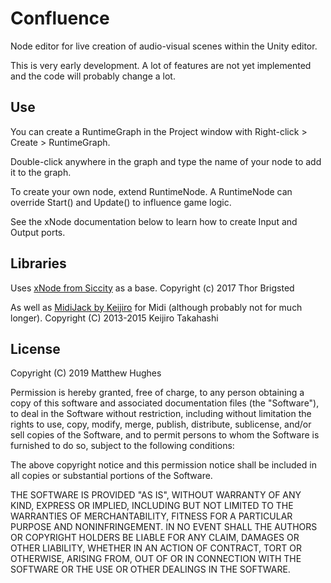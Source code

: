 # Confluence
Node editor for live creation of audio-visual scenes within the Unity editor.

This is very early development.
A lot of features are not yet implemented and the code will probably change a lot.

## Use

You can create a RuntimeGraph in the Project window with Right-click > Create > RuntimeGraph.

Double-click anywhere in the graph and type the name of your node to add it to the graph.

To create your own node, extend RuntimeNode.
A RuntimeNode can override Start() and Update() to influence game logic.

See the xNode documentation below to learn how to create Input and Output ports.


## Libraries

Uses [xNode from Siccity](https://github.com/Siccity/xNode) as a base.
Copyright (c) 2017 Thor Brigsted

As well as [MidiJack by Keijiro](https://github.com/keijiro/MidiJack) for Midi (although probably not for much longer).
Copyright (C) 2013-2015 Keijiro Takahashi

## License

Copyright (C) 2019 Matthew Hughes

Permission is hereby granted, free of charge, to any person obtaining a copy of this software and associated documentation files (the "Software"), to deal in the Software without restriction, including without limitation the rights to use, copy, modify, merge, publish, distribute, sublicense, and/or sell copies of the Software, and to permit persons to whom the Software is furnished to do so, subject to the following conditions:

The above copyright notice and this permission notice shall be included in all copies or substantial portions of the Software.

THE SOFTWARE IS PROVIDED "AS IS", WITHOUT WARRANTY OF ANY KIND, EXPRESS OR IMPLIED, INCLUDING BUT NOT LIMITED TO THE WARRANTIES OF MERCHANTABILITY, FITNESS FOR A PARTICULAR PURPOSE AND NONINFRINGEMENT. IN NO EVENT SHALL THE AUTHORS OR COPYRIGHT HOLDERS BE LIABLE FOR ANY CLAIM, DAMAGES OR OTHER LIABILITY, WHETHER IN AN ACTION OF CONTRACT, TORT OR OTHERWISE, ARISING FROM, OUT OF OR IN CONNECTION WITH THE SOFTWARE OR THE USE OR OTHER DEALINGS IN THE SOFTWARE.
